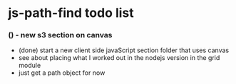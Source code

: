 # js-path-find todo list

### () - new s3 section on canvas
* (done) start a new client side javaScript section folder that uses canvas
* see about placing what I worked out in the nodejs version in the grid module
* just get a path object for now